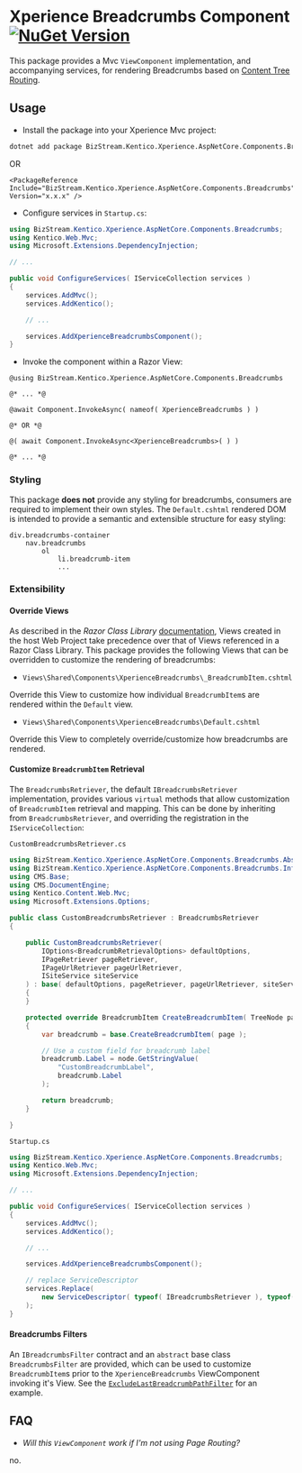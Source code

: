 # Xperience Breadcrumbs Component [![NuGet Version](https://img.shields.io/nuget/v/BizStream.Kentico.Xperience.AspNetCore.Components.Breadcrumbs)](https://nuget.org/packages/bizstream.kentico.xperience.aspnetcore.components.breadcrumbs)

This package provides a Mvc `ViewComponent` implementation, and accompanying services, for rendering Breadcrumbs based on [Content Tree Routing](https://docs.xperience.io/developing-websites/implementing-routing/content-tree-based-routing).

## Usage

- Install the package into your Xperience Mvc project:

```bash
dotnet add package BizStream.Kentico.Xperience.AspNetCore.Components.Breadcrumbs
```

OR

```csproj
<PackageReference Include="BizStream.Kentico.Xperience.AspNetCore.Components.Breadcrumbs" Version="x.x.x" />
```

- Configure services in `Startup.cs`:

```csharp
using BizStream.Kentico.Xperience.AspNetCore.Components.Breadcrumbs;
using Kentico.Web.Mvc;
using Microsoft.Extensions.DependencyInjection;

// ...

public void ConfigureServices( IServiceCollection services )
{
    services.AddMvc();
    services.AddKentico();

    // ...

    services.AddXperienceBreadcrumbsComponent();
}
```

- Invoke the component within a Razor View:

```razor
@using BizStream.Kentico.Xperience.AspNetCore.Components.Breadcrumbs

@* ... *@

@await Component.InvokeAsync( nameof( XperienceBreadcrumbs ) )

@* OR *@

@( await Component.InvokeAsync<XperienceBreadcrumbs>( ) )

@* ... *@
```

### Styling

This package **does not** provide any styling for breadcrumbs, consumers are required to implement their own styles. The `Default.cshtml` rendered DOM is intended to provide a semantic and extensible structure for easy styling:

```
div.breadcrumbs-container
    nav.breadcrumbs
        ol
            li.breadcrumb-item
            ...
```

### Extensibility

#### Override Views

As described in the _Razor Class Library_ [documentation](https://docs.microsoft.com/en-us/aspnet/core/razor-pages/ui-class#override-views-partial-views-and-pages-2), Views created in the host Web Project take precedence over that of Views referenced in a Razor Class Library. This package provides the following Views that can be overridden to customize the rendering of breadcrumbs:

- `Views\Shared\Components\XperienceBreadcrumbs\_BreadcrumbItem.cshtml`

Override this View to customize how individual `BreadcrumbItem`s are rendered within the `Default` view.

- `Views\Shared\Components\XperienceBreadcrumbs\Default.cshtml`

Override this View to completely override/customize how breadcrumbs are rendered.

#### Customize `BreadcrumbItem` Retrieval

The `BreadcrumbsRetriever`, the default `IBreadcrumbsRetriever` implementation, provides various `virtual` methods that allow customization of `BreadcrumbItem` retrieval and mapping. This can be done by inheriting from `BreadcrumbsRetriever`, and overriding the registration in the `IServiceCollection`:

`CustomBreadcrumbsRetriever.cs`
```csharp
using BizStream.Kentico.Xperience.AspNetCore.Components.Breadcrumbs.Abstractions;
using BizStream.Kentico.Xperience.AspNetCore.Components.Breadcrumbs.Infrastructure;
using CMS.Base;
using CMS.DocumentEngine;
using Kentico.Content.Web.Mvc;
using Microsoft.Extensions.Options;

public class CustomBreadcrumbsRetriever : BreadcrumbsRetriever
{

    public CustomBreadcrumbsRetriever(
        IOptions<BreadcrumbRetrievalOptions> defaultOptions,
        IPageRetriever pageRetriever,
        IPageUrlRetriever pageUrlRetriever,
        ISiteService siteService
    ) : base( defaultOptions, pageRetriever, pageUrlRetriever, siteService )
    {
    }

    protected override BreadcrumbItem CreateBreadcrumbItem( TreeNode page )
    {
        var breadcrumb = base.CreateBreadcrumbItem( page );

        // Use a custom field for breadcrumb label
        breadcrumb.Label = node.GetStringValue(
            "CustomBreadcrumbLabel",
            breadcrumb.Label
        );

        return breadcrumb;
    }

}
```

`Startup.cs`
```csharp
using BizStream.Kentico.Xperience.AspNetCore.Components.Breadcrumbs;
using Kentico.Web.Mvc;
using Microsoft.Extensions.DependencyInjection;

// ...

public void ConfigureServices( IServiceCollection services )
{
    services.AddMvc();
    services.AddKentico();

    // ...

    services.AddXperienceBreadcrumbsComponent();

    // replace ServiceDescriptor
    services.Replace(
        new ServiceDescriptor( typeof( IBreadcrumbsRetriever ), typeof( CustomBreadcrumbsRetriever ), ServiceLifetime.Transient )
    );
}
```

#### Breadcrumbs Filters

An `IBreadcrumbsFilter` contract and an `abstract` base class `BreadcrumbsFilter` are provided, which can be used to customize `BreadcrumbItem`s prior to the `XperienceBreadcrumbs` ViewComponent invoking it's View. See the [`ExcludeLastBreadcrumbPathFilter`](src/Filters/ExcludeLastBreadcrumbPathFilter.cs) for an example.

## FAQ

- _Will this `ViewComponent` work if I'm not using Page Routing?_

no.
